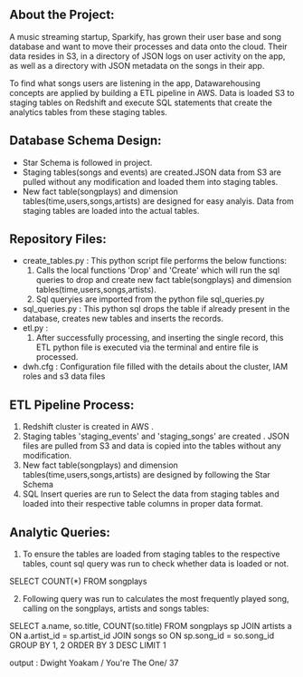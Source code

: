 About the Project:
------------------
A music streaming startup, Sparkify, has grown their user base and song database and want to move their processes and data onto the cloud. Their data resides in S3, in a directory of JSON logs on user activity on the app, as well as a directory with JSON metadata on the songs in their app.

To find what songs users are listening in the app, Datawarehousing concepts are applied by building a ETL pipeline in AWS. Data is loaded S3 to staging tables on Redshift and execute SQL statements that create the analytics tables from these staging tables.

Database Schema Design:
-----------------------
- Star Schema is followed in project.
- Staging tables(songs and events) are created.JSON data from S3 are pulled without any modification and loaded them into staging tables. 
- New fact table(songplays) and dimension tables(time,users,songs,artists) are designed for easy analyis.  Data from staging tables are loaded into the actual tables.

Repository Files: 
-----------------

- create_tables.py : This python script file performs the below functions:
    1. Calls the local functions 'Drop' and 'Create' which will run the sql queries to drop and create new fact table(songplays) and dimension tables(time,users,songs,artists). 
    2. Sql queryies are imported from the python file sql_queries.py 
- sql_queries.py : This python sql drops the table if already present in the database, creates new tables and inserts the records.
- etl.py : 
    1. After successfully processing, and inserting the single record, this ETL python file is executed via the terminal and entire file is processed. 
- dwh.cfg : Configuration file filled with the details about the cluster, IAM roles and s3 data files

ETL Pipeline Process:
---------------------
1. Redshift cluster is created in AWS .
2. Staging tables 'staging_events' and 'staging_songs' are created . JSON files are pulled from S3 and data is copied into the tables without any modification.
3. New fact table(songplays) and dimension tables(time,users,songs,artists) are designed by following the Star Schema
4. SQL Insert queries are run to Select the data from staging tables and loaded into their respective table columns in proper data format.

Analytic Queries:
-----------------
1. To ensure the tables are loaded from staging tables to the respective tables, count sql query was run to check whether data is loaded or not.

SELECT COUNT(*)
FROM songplays

2. Following query was run to calculates the most frequently played song, calling on the songplays, artists and songs tables:

SELECT a.name, so.title, COUNT(so.title) FROM songplays sp
JOIN artists a
ON a.artist_id = sp.artist_id
JOIN songs so
ON sp.song_id = so.song_id
GROUP BY 1, 2
ORDER BY 3 DESC
LIMIT 1

output : Dwight Yoakam / You're The One/ 37
